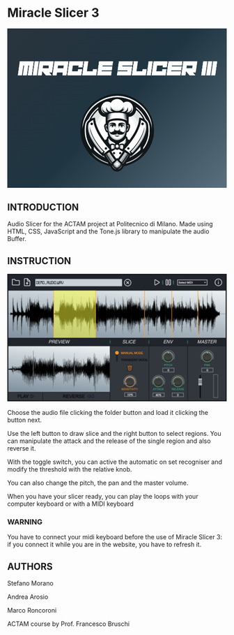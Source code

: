 # Miracle Slicer 3
![Logo](assets/banner.png)
## INTRODUCTION
Audio Slicer for the ACTAM project at Politecnico di Milano.
Made using HTML, CSS, JavaScript and the Tone.js library to manipulate the audio Buffer.

## INSTRUCTION
![Screenshot](assets/screen.png)

Choose the audio file clicking the folder button and load it clicking the button next.

Use the left button to draw slice and the right button to select regions. You can manipulate the attack and the release of the single region and also reverse it.

With the toggle switch, you can active the automatic on set recogniser and modify the threshold with the relative knob.

You can also change the pitch, the pan and the master volume.

When you have your slicer ready, you can play the loops with your computer keyboard or with a MIDI keyboard

### WARNING
 You have to connect your midi keyboard before the use of Miracle Slicer 3: if you connect it while you are in the website, you have to refresh it.

## AUTHORS 
Stefano Morano

Andrea Arosio

Marco Roncoroni



ACTAM course by Prof. Francesco Bruschi


